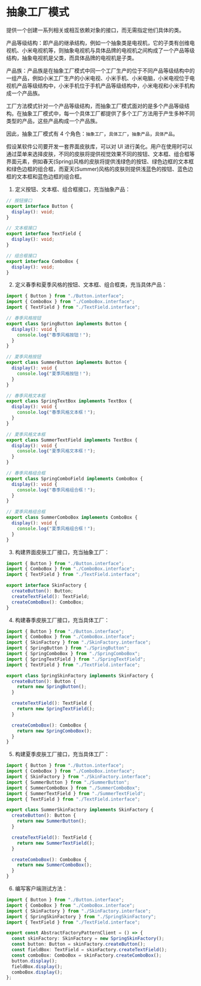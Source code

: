 # 抽象工厂模式

提供一个创建一系列相关或相互依赖对象的接口，而无需指定他们具体的类。

产品等级结构：即产品的继承结构，例如一个抽象类是电视机，它的子类有创维电视机、小米电视机等，则抽象电视机与具体品牌的电视机之间构成了一个产品等级结构，抽象电视机是父类，而具体品牌的电视机是子类。

产品族：产品族是在抽象工厂模式中同一个工厂生产的位于不同产品等级结构中的一组产品，例如小米工厂生产的小米电视、小米手机、小米电脑，小米电视位于电视机产品等级结构中，小米手机位于手机产品等级结构中，小米电视和小米手机构成一个产品族。

工厂方法模式针对一个产品等级结构，而抽象工厂模式面对的是多个产品等级结构。在抽象工厂模式中，每一个具体工厂都提供了多个工厂方法用于产生多种不同类型的产品，这些产品构成一个产品族。

因此，抽象工厂模式有 4 个角色：`抽象工厂`，`具体工厂`，`抽象产品`，`具体产品`。

假设某软件公司要开发一套界面皮肤库，可以对 UI 进行美化。用户在使用时可以通过菜单来选择皮肤，不同的皮肤将提供视觉效果不同的按钮、文本框、组合框等界面元素，例如春天(Spring)风格的皮肤将提供浅绿色的按钮、绿色边框的文本框和绿色边框的组合框，而夏天(Summer)风格的皮肤则提供浅蓝色的按钮、蓝色边框的文本框和蓝色边框的组合框。

1. 定义按钮、文本框、组合框接口，充当抽象产品：

```ts
// 按钮接口
export interface Button {
  display(): void;
}

// 文本框接口
export interface TextField {
  display(): void;
}

// 组合框接口
export interface ComboBox {
  display(): void;
}
```

2. 定义春季和夏季风格的按钮、文本框、组合框类，充当具体产品：

```ts
import { Button } from "./Button.interface";
import { ComboBox } from "./ComboBox.interface";
import { TextField } from "./TextField.interface";

// 春季风格按钮
export class SpringButton implements Button {
  display(): void {
    console.log("春季风格按钮！");
  }
}

// 夏季风格按钮
export class SummerButton implements Button {
  display(): void {
    console.log("夏季风格按钮！");
  }
}

// 春季风格文本框
export class SpringTextBox implements TextBox {
  display(): void {
    console.log("春季风格文本框！");
  }
}

// 夏季风格文本框
export class SummerTextField implements TextBox {
  display(): void {
    console.log("夏季风格文本框！");
  }
}

// 春季风格组合框
export class SpringComboField implements ComboBox {
  display(): void {
    console.log("春季风格组合框！");
  }
}

// 夏季风格组合框
export class SummerComboBox implements ComboBox {
  display(): void {
    console.log("夏季风格组合框！");
  }
}
```

3. 构建界面皮肤工厂接口，充当抽象工厂：

```ts
import { Button } from "./Button.interface";
import { ComboBox } from "./ComboBox.interface";
import { TextField } from "./TextField.interface";

export interface SkinFactory {
  createButton(): Button;
  createTextField(): TextField;
  createComboBox(): ComboBox;
}
```

4. 构建春季皮肤工厂接口，充当具体工厂：

```ts
import { Button } from "./Button.interface";
import { ComboBox } from "./ComboBox.interface";
import { SkinFactory } from "./SkinFactory.interface";
import { SpringButton } from "./SpringButton";
import { SpringComboBox } from "./SpringComboBox";
import { SpringTextField } from "./SpringTextField";
import { TextField } from "./TextField.interface";

export class SpringSkinFactory implements SkinFactory {
  createButton(): Button {
    return new SpringButton();
  }

  createTextField(): TextField {
    return new SpringTextField();
  }

  createComboBox(): ComboBox {
    return new SpringComboBox();
  }
}
```

5. 构建夏季皮肤工厂接口，充当具体工厂：

```ts
import { Button } from "./Button.interface";
import { ComboBox } from "./ComboBox.interface";
import { SkinFactory } from "./SkinFactory.interface";
import { SummerButton } from "./SummerButton";
import { SummerComboBox } from "./SummerComboBox";
import { SummerTextField } from "./SummerTextField";
import { TextField } from "./TextField.interface";

export class SummerSkinFactory implements SkinFactory {
  createButton(): Button {
    return new SummerButton();
  }

  createTextField(): TextField {
    return new SummerTextField();
  }

  createComboBox(): ComboBox {
    return new SummerComboBox();
  }
}
```

6. 编写客户端测试方法：

```ts
import { Button } from "./Button.interface";
import { ComboBox } from "./ComboBox.interface";
import { SkinFactory } from "./SkinFactory.interface";
import { SpringSkinFactory } from "./SpringSkinFactory";
import { TextField } from "./TextField.interface";

export const AbstractFactoryPatternClient = () => {
  const skinFactory: SkinFactory = new SpringSkinFactory();
  const button: Button = skinFactory.createButton();
  const fieldBox: TextField = skinFactory.createTextField();
  const comboBox: ComboBox = skinFactory.createComboBox();
  button.display();
  fieldBox.display();
  comboBox.display();
};
```
